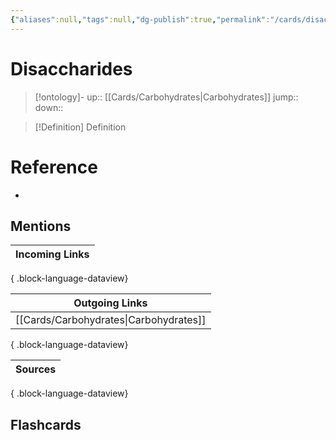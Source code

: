 ```yaml
---
{"aliases":null,"tags":null,"dg-publish":true,"permalink":"/cards/disaccharides/","dgPassFrontmatter":true}
---
```


# Disaccharides

> [!ontology]-
> up:: [[Cards/Carbohydrates\|Carbohydrates]]
> jump:: 
> down:: 

> [!Definition] Definition

# Reference

- 

## Mentions

| Incoming Links |
| -------------- |

{ .block-language-dataview}

| Outgoing Links                            |
| ----------------------------------------- |
| [[Cards/Carbohydrates\|Carbohydrates]] |

{ .block-language-dataview}

| Sources |
| ------- |

{ .block-language-dataview}

## Flashcards